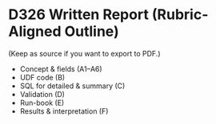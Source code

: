 # D326 Written Report (Rubric-Aligned Outline)

(Keep as source if you want to export to PDF.)

- Concept & fields (A1–A6)
- UDF code (B)
- SQL for detailed & summary (C)
- Validation (D)
- Run-book (E)
- Results & interpretation (F)